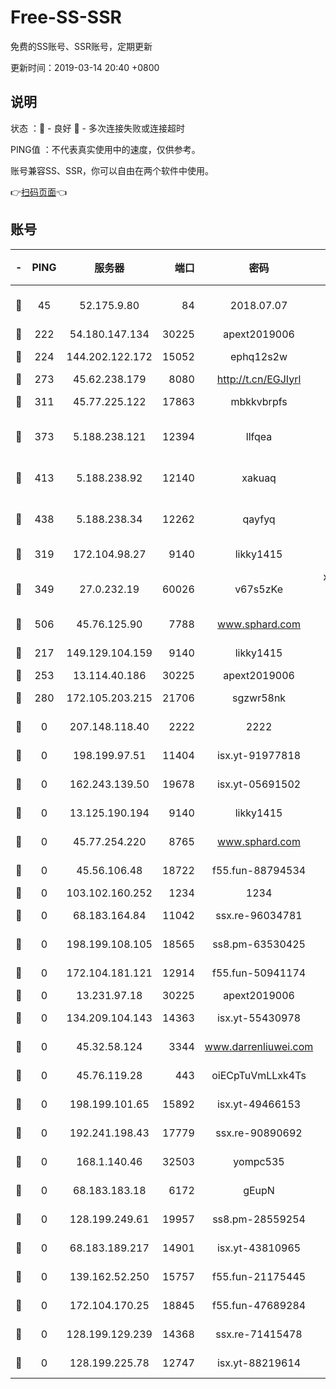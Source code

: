 # Free-SS-SSR

免费的SS账号、SSR账号，定期更新

更新时间：2019-03-14 20:40 +0800

## 说明

状态     ：🙂 - 良好 🙁 - 多次连接失败或连接超时

PING值   ：不代表真实使用中的速度，仅供参考。

账号兼容SS、SSR，你可以自由在两个软件中使用。

👉[扫码页面](https://liesauer.github.io/Free-SS-SSR/)👈

## 账号

|-|PING|服务器|端口|密码|加密方式|区域|
|:----:|:----:|:-----:|-----:|:----:|:----:|:----:|
|🙂|45|52.175.9.80|84|2018.07.07|chacha20-ietf-poly1305|HK|
|🙂|222|54.180.147.134|30225|apext2019006|chacha20|KR|
|🙂|224|144.202.122.172|15052|ephq12s2w|aes-256-cfb|US|
|🙂|273|45.62.238.179|8080|http://t.cn/EGJIyrl|rc4-md5|CA|
|🙂|311|45.77.225.122|17863|mbkkvbrpfs|aes-256-cfb|GB|
|🙂|373|5.188.238.121|12394|llfqea|chacha20-ietf-poly1305|BR|
|🙂|413|5.188.238.92|12140|xakuaq|chacha20-ietf-poly1305|BR|
|🙂|438|5.188.238.34|12262|qayfyq|chacha20-ietf-poly1305|BR|
|🙂|319|172.104.98.27|9140|likky1415|aes-256-cfb|JP|
|🙂|349|27.0.232.19|60026|v67s5zKe|xchacha20-ietf-poly1305|HK|
|🙂|506|45.76.125.90|7788|www.sphard.com|aes-256-cfb|AU|
|🙁|217|149.129.104.159|9140|likky1415|aes-256-cfb|HK|
|🙁|253|13.114.40.186|30225|apext2019006|chacha20|JP|
|🙁|280|172.105.203.215|21706|sgzwr58nk|aes-256-cfb|JP|
|🙁|0|207.148.118.40|2222|2222|aes-256-cfb|SG|
|🙁|0|198.199.97.51|11404|isx.yt-91977818|aes-256-cfb|US|
|🙁|0|162.243.139.50|19678|isx.yt-05691502|aes-256-cfb|US|
|🙁|0|13.125.190.194|9140|likky1415|aes-256-cfb|KR|
|🙁|0|45.77.254.220|8765|www.sphard.com|aes-256-cfb|SG|
|🙁|0|45.56.106.48|18722|f55.fun-88794534|aes-256-cfb|US|
|🙁|0|103.102.160.252|1234|1234|rc4-md5|JP|
|🙁|0|68.183.164.84|11042|ssx.re-96034781|aes-256-cfb|US|
|🙁|0|198.199.108.105|18565|ss8.pm-63530425|aes-256-cfb|US|
|🙁|0|172.104.181.121|12914|f55.fun-50941174|aes-256-cfb|SG|
|🙁|0|13.231.97.18|30225|apext2019006|chacha20|JP|
|🙁|0|134.209.104.143|14363|isx.yt-55430978|aes-256-cfb|SG|
|🙁|0|45.32.58.124|3344|www.darrenliuwei.com|aes-256-cfb|JP|
|🙁|0|45.76.119.28|443|oiECpTuVmLLxk4Ts|aes-256-cfb|AU|
|🙁|0|198.199.101.65|15892|isx.yt-49466153|aes-256-cfb|US|
|🙁|0|192.241.198.43|17779|ssx.re-90890692|aes-256-cfb|US|
|🙁|0|168.1.140.46|32503|yompc535|aes-256-cfb|AU|
|🙁|0|68.183.183.18|6172|gEupN|aes-256-cfb|SG|
|🙁|0|128.199.249.61|19957|ss8.pm-28559254|aes-256-cfb|SG|
|🙁|0|68.183.189.217|14901|isx.yt-43810965|aes-256-cfb|SG|
|🙁|0|139.162.52.250|15757|f55.fun-21175445|aes-256-cfb|SG|
|🙁|0|172.104.170.25|18845|f55.fun-47689284|aes-256-cfb|SG|
|🙁|0|128.199.129.239|14368|ssx.re-71415478|aes-256-cfb|SG|
|🙁|0|128.199.225.78|12747|isx.yt-88219614|aes-256-cfb|SG|
